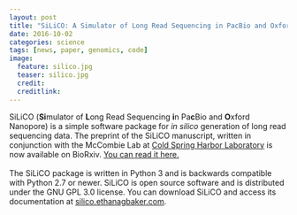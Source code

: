 ```yaml
---
layout: post
title: "SiLiCO: A Simulator of Long Read Sequencing in PacBio and Oxford Nanopore"
date: 2016-10-02
categories: science
tags: [news, paper, genomics, code]
image:
  feature: silico.jpg
  teaser: silico.jpg
  credit:
  creditlink:
---
```

SiLiCO (**Si**mulator of **L**ong Read Sequencing **i**n Pa**c**Bio and **O**xford Nanopore) is a simple software package for *in silico* generation of long read sequencing data. The preprint of the SiLiCO manuscript, written in conjunction with the McCombie Lab at [Cold Spring Harbor Laboratory](http://www.cshl.edu) is now available on BioRxiv. [You can read it here.](http://biorxiv.org/content/early/2016/09/22/076901)
<br>
<br>
The SiLiCO package is written in Python 3 and is backwards compatible with Python 2.7 or newer. SiLiCO is open source software and is distributed under the GNU GPL 3.0 license. You can download SiLiCO and access its documentation at [silico.ethanagbaker.com](http://silico.ethanagbaker.com).
